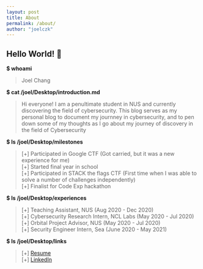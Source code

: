 ```yaml
---
layout: post
title: About
permalink: /about/
author: "joelczk"
---
```


## Hello World! 👋

**$ whoami**

> Joel Chang

**$ cat /joel/Desktop/introduction.md**

> Hi everyone! I am a penultimate student in NUS and currently discovering the field of cybersecurity. This blog serves as my personal blog to document my journney in cybersecurity, and to pen down some of my thoughts as I go about my journey of discovery in the field of Cybersecurity

**$ ls /joel/Desktop/milestones**

> [+] Participated in Google CTF (Got carried, but it was a new experience for me)\
> [+] Started final year in school\
> [+] Participated in STACK the flags CTF (First time when I was able to solve a number of challenges independently)\
> [+] Finalist for Code Exp hackathon


**$ ls /joel/Desktop/experiences**

> [+] Teaching Assistant, NUS (Aug 2020 - Dec 2020)\
> [+] Cybersecurity Research Intern, NCL Labs (May 2020 - Jul 2020)\
> [+] Orbital Project Advisor, NUS (May 2020 - Jul 2020)\
> [+] Security Engineer Intern, Sea (June 2020 - May 2021)


**$ ls /joel/Desktop/links**

> [+] [Resume](https://github.com/joelczk/Awesome-CV/blob/master/joel_resume.pdf)\
> [+] [LinkedIn](https://sg.linkedin.com/in/joel-chang-1a034a188)
